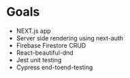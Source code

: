 # Goals

- NEXT.js app
- Server side rendering using next-auth
- Firebase Firestore CRUD
- React-beautiful-dnd
- Jest unit testing
- Cypress end-toend-testing
